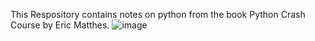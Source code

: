 This Respository contains notes on python from the book Python Crash Course by Eric Matthes.
![image](https://github.com/user-attachments/assets/ff86d295-400b-45bc-a809-ef08b295f444)
